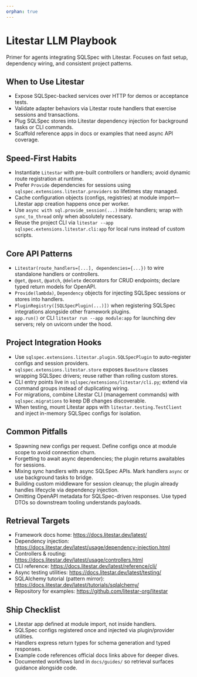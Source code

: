 ```yaml
---
orphan: true
---
```


# Litestar LLM Playbook

Primer for agents integrating SQLSpec with Litestar. Focuses on fast setup, dependency wiring, and consistent project patterns.

## When to Use Litestar

- Expose SQLSpec-backed services over HTTP for demos or acceptance tests.
- Validate adapter behaviors via Litestar route handlers that exercise sessions and transactions.
- Plug SQLSpec stores into Litestar dependency injection for background tasks or CLI commands.
- Scaffold reference apps in docs or examples that need async API coverage.

## Speed-First Habits

- Instantiate `Litestar` with pre-built controllers or handlers; avoid dynamic route registration at runtime.
- Prefer `Provide` dependencies for sessions using `sqlspec.extensions.litestar.providers` so lifetimes stay managed.
- Cache configuration objects (configs, registries) at module import—Litestar app creation happens once per worker.
- Use `async with sql.provide_session(...)` inside handlers; wrap with `sync_to_thread` only when absolutely necessary.
- Reuse the project CLI via `litestar --app sqlspec.extensions.litestar.cli:app` for local runs instead of custom scripts.

## Core API Patterns

- `Litestar(route_handlers=[...], dependencies={...})` to wire standalone handlers or controllers.
- `@get`, `@post`, `@patch`, `@delete` decorators for CRUD endpoints; declare typed return models for OpenAPI.
- `Provide(lambda)`, `Dependency` objects for injecting SQLSpec sessions or stores into handlers.
- `PluginRegistry([SQLSpecPlugin(...)])` when registering SQLSpec integrations alongside other framework plugins.
- `app.run()` or CLI `litestar run --app module:app` for launching dev servers; rely on uvicorn under the hood.

## Project Integration Hooks

- Use `sqlspec.extensions.litestar.plugin.SQLSpecPlugin` to auto-register configs and session providers.
- `sqlspec.extensions.litestar.store` exposes `BaseStore` classes wrapping SQLSpec drivers; reuse rather than rolling custom stores.
- CLI entry points live in `sqlspec/extensions/litestar/cli.py`; extend via command groups instead of duplicating wiring.
- For migrations, combine Litestar CLI (management commands) with `sqlspec.migrations` to keep DB changes discoverable.
- When testing, mount Litestar apps with `litestar.testing.TestClient` and inject in-memory SQLSpec configs for isolation.

## Common Pitfalls

- Spawning new configs per request. Define configs once at module scope to avoid connection churn.
- Forgetting to await async dependencies; the plugin returns awaitables for sessions.
- Mixing sync handlers with async SQLSpec APIs. Mark handlers `async` or use background tasks to bridge.
- Building custom middleware for session cleanup; the plugin already handles lifecycle via dependency injection.
- Omitting OpenAPI metadata for SQLSpec-driven responses. Use typed DTOs so downstream tooling understands payloads.

## Retrieval Targets

- Framework docs home: <https://docs.litestar.dev/latest/>
- Dependency injection: <https://docs.litestar.dev/latest/usage/dependency-injection.html>
- Controllers & routing: <https://docs.litestar.dev/latest/usage/controllers.html>
- CLI reference: <https://docs.litestar.dev/latest/reference/cli/>
- Async testing utilities: <https://docs.litestar.dev/latest/testing/>
- SQLAlchemy tutorial (pattern mirror): <https://docs.litestar.dev/latest/tutorials/sqlalchemy/>
- Repository for examples: <https://github.com/litestar-org/litestar>

## Ship Checklist

- Litestar app defined at module import, not inside handlers.
- SQLSpec configs registered once and injected via plugin/provider utilities.
- Handlers express return types for schema generation and typed responses.
- Example code references official docs links above for deeper dives.
- Documented workflows land in `docs/guides/` so retrieval surfaces guidance alongside code.
